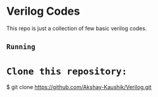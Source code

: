 # Verilog Codes
This repo is just a collection of few basic verilog codes.

## `Running` 
# `Clone this repository:` 
$ git clone https://github.com/Akshay-Kaushik/Verilog.git

